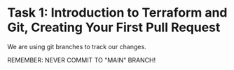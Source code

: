 # Task 1: Introduction to Terraform and Git, Creating Your First Pull Request

We are using git branches to track our changes.  

REMEMBER: NEVER COMMIT TO "MAIN" BRANCH!  
